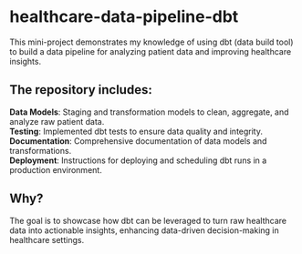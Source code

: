 # healthcare-data-pipeline-dbt
This mini-project demonstrates my knowledge of using dbt (data build tool) to build a data pipeline for analyzing patient data and improving healthcare insights.  

## The repository includes:

**Data Models**: Staging and transformation models to clean, aggregate, and analyze raw patient data. <br>
**Testing**: Implemented dbt tests to ensure data quality and integrity. <br>
**Documentation**: Comprehensive documentation of data models and transformations. <br>
**Deployment**: Instructions for deploying and scheduling dbt runs in a production environment. <br>

## Why?
The goal is to showcase how dbt can be leveraged to turn raw healthcare data into actionable insights, enhancing data-driven decision-making in healthcare settings.
